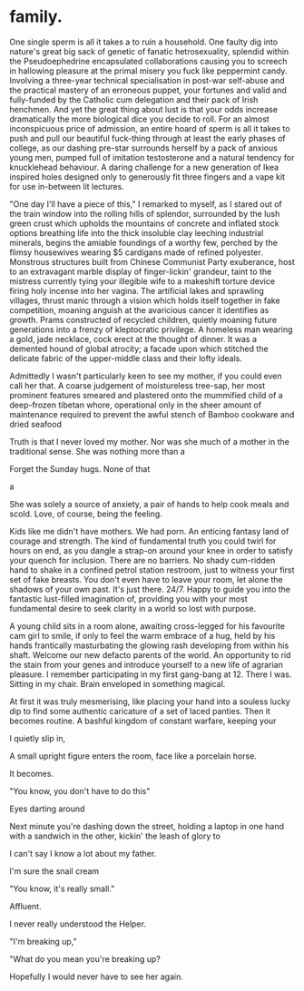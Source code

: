# family.

<!-- Describe the house -->

One single sperm is all it takes a to ruin a household. One faulty dig into nature's great big sack of genetic of fanatic hetrosexuality, splendid within the Pseudoephedrine encapsulated collaborations causing you to screech in hallowing pleasure at the primal misery you fuck like peppermint candy. Involving a three-year technical specialisation in post-war self-abuse and the practical mastery of an erroneous puppet, your fortunes and valid and fully-funded by the Catholic cum delegation and their pack of Irish henchmen. And yet the great thing about lust is that your odds increase dramatically the more biological dice you decide to roll. For an almost inconspicuous price of admission, an entire hoard of sperm is all it takes to push and pull our beautiful fuck-thing through at least the early phases of college, as our dashing pre-star surrounds herself by a pack of anxious young men, pumped full of imitation testosterone and a natural tendency for knucklehead behaviour. A daring challenge for a new generation of Ikea inspired holes designed only to generously fit three fingers and a vape kit for use in-between lit lectures.

"One day I'll have a piece of this," I remarked to myself, as I stared out of the train window into the rolling hills of splendor, surrounded by the lush green crust which upholds the mountains of concrete and inflated stock options breathing life into the thick insoluble clay leeching industrial minerals, begins the amiable foundings of a worthy few, perched by the flimsy housewives wearing $5 cardigans made of refined polyester. Monstrous structures built from Chinese Communist Party exuberance, host to an extravagant marble display of finger-lickin' grandeur, taint to the mistress currently tying your illegible wife to a makeshift torture device firing holy incense into her vagina. The artificial lakes and sprawling villages, thrust manic through a vision which holds itself together in fake competition, moaning anguish at the avaricious cancer it identifies as growth. Prams constructed of recycled children, quietly moaning future generations into a frenzy of kleptocratic privilege. A homeless man wearing a gold, jade necklace, cock erect at the thought of dinner. It was a demented hound of global atrocity; a facade upon which stitched the delicate fabric of the upper-middle class and their lofty ideals.

<!-- Describe mother -->

Admittedly I wasn't particularly keen to see my mother, if you could even call her that. A coarse judgement of moistureless tree-sap, her most prominent features smeared and plastered onto the mummified child of a deep-frozen tibetan whore, operational only in the sheer amount of maintenance required to prevent the awful stench of Bamboo cookware and dried seafood

Truth is that I never loved my mother. Nor was she much of a mother in the traditional sense. She was nothing more than a

Forget the Sunday hugs. None of that

a

<!-- look at medium article  -->

She was solely a source of anxiety, a pair of hands to help cook meals and scold. Love, of course, being the feeling.

Kids like me didn't have mothers. We had porn. An enticing fantasy land of courage and strength. The kind of fundamental truth you could twirl for hours on end, as you dangle a strap-on around your knee in order to satisfy your quench for inclusion. There are no barriers. No shady cum-ridden hand to shake in a confined petrol station restroom, just to witness your first set of fake breasts. You don't even have to leave your room, let alone the shadows of your own past. It's just there. 24/7. Happy to guide you into the fantastic lust-filled imagination of, providing you with your most fundamental desire to seek clarity in a world so lost with purpose.

A young child sits in a room alone, awaiting cross-legged for his favourite cam girl to smile, if only to feel the warm embrace of a hug, held by his hands frantically masturbating the glowing rash developing from within his shaft. Welcome our new defacto parents of the world. An opportunity to rid the stain from your genes and introduce yourself to a new life of agrarian pleasure. I remember participating in my first gang-bang at 12. There I was. Sitting in my chair. Brain enveloped in something magical.

At first it was truly mesmerising, like placing your hand into a souless lucky dip to find some authentic caricature of a set of laced panties. Then it becomes routine. A bashful kingdom of constant warfare, keeping your

I quietly slip in,

A small upright figure enters the room, face like a porcelain horse.

<!-- Decides to make porn with Milo -->


It becomes.

"You know, you don't have to do this"


Eyes darting around


Next minute you're dashing down the street, holding a laptop in one hand with a sandwich in the other, kickin' the leash of glory to


<!-- Father -->

I can't say I know a lot about my father.


<!-- In the bathroom -->
I'm sure the snail cream






"You know, it's really small."

<!-- Trip to the House -->

Affluent.

I never really understood the Helper.


<!-- I end up breaking up, never seeing her again -->

"I'm breaking up,"

"What do you mean you're breaking up?


Hopefully I would never have to see her again.